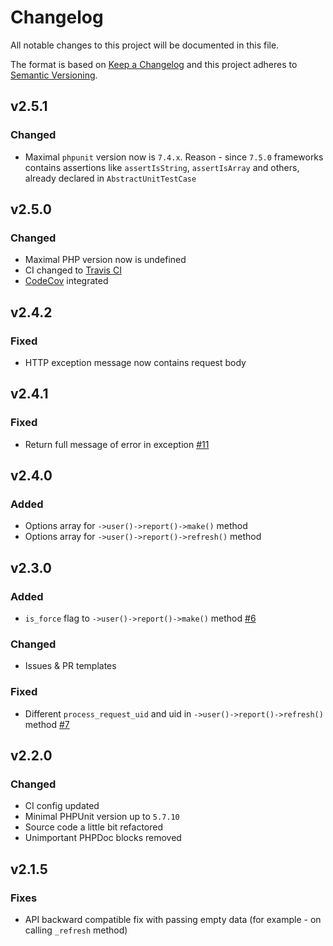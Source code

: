 # Changelog

All notable changes to this project will be documented in this file.

The format is based on [Keep a Changelog][keepachangelog] and this project adheres to [Semantic Versioning][semver].

## v2.5.1

### Changed

- Maximal `phpunit` version now is `7.4.x`. Reason - since `7.5.0` frameworks contains assertions like `assertIsString`, `assertIsArray` and others, already declared in `AbstractUnitTestCase`

## v2.5.0

### Changed

- Maximal PHP version now is undefined
- CI changed to [Travis CI][travis]
- [CodeCov][codecov] integrated

[travis]:https://travis-ci.org/
[codecov]:https://codecov.io/

## v2.4.2

### Fixed

- HTTP exception message now contains request body

## v2.4.1

### Fixed

- Return full message of error in exception [#11]

[#11]:https://github.com/avto-dev/b2b-api-php/issues/11

## v2.4.0

### Added

- Options array for `->user()->report()->make()` method
- Options array for `->user()->report()->refresh()` method

## v2.3.0

### Added

- `is_force` flag to `->user()->report()->make()` method [#6]

### Changed

- Issues & PR templates

### Fixed

- Different `process_request_uid` and uid in `->user()->report()->refresh()` method [#7]

[#6]:https://github.com/avto-dev/b2b-api-php/issues/6
[#7]:https://github.com/avto-dev/b2b-api-php/issues/7

## v2.2.0

### Changed

- CI config updated
- Minimal PHPUnit version up to `5.7.10`
- Source code a little bit refactored
- Unimportant PHPDoc blocks removed

## v2.1.5

### Fixes

- API backward compatible fix with passing empty data (for example - on calling `_refresh` method)

[keepachangelog]:https://keepachangelog.com/en/1.0.0/
[semver]:https://semver.org/spec/v2.0.0.html
